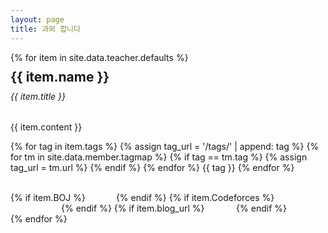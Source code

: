 ```yaml
---
layout: page
title: 과외 합니다
---
```


<link rel="stylesheet" href="../assets/css/opensource.css">
<div class="row">
	{% for item in site.data.teacher.defaults %}
	<div class="col-sm-6">
		<div class="card">
			<div class="card-body">
				<h2 class="card-title" style="margin:10px 0 0 0;">{{ item.name }}</h2>
				<h6 class="card-subtitle mb-2 text-muted" style="margin-top:10px">{{ item.title }}</h6>
				<p class="card-text">{{ item.content }}</p>
				<p class="post-tags">
					{% for tag in item.tags %}
					{% assign tag_url = '/tags/' | append: tag %}
						{% for tm in site.data.member.tagmap %}
							{% if tag == tm.tag %}
								{% assign tag_url = tm.url %}
							{% endif %}
					    {% endfor %}
					<a href="#" target="_blank" title="opensource" class="tag tag-opensource" style="text-decoration: none">{{ tag }}</a>
					{% endfor %}
				</p><br/>
        {% if item.BOJ %}
        <a href="{{ item.BOJ }}" class="btn btn-primary" style="color:#fff; text-decoration:none;">> BOJ</a>
        {% endif %}
        {% if item.Codeforces %}
        <a href="{{ item.Codeforces }}" class="btn btn-primary" style="color:#fff; text-decoration:none;">> Codeforces</a>
        {% endif %}
				{% if item.blog_url %}
				<a href="{{ item.blog_url }}" class="btn btn-primary" style="color:#fff; text-decoration: none;">> Blog</a>
				{% endif %}
			</div>
		</div>
	</div>
	{% endfor %}
</div>
